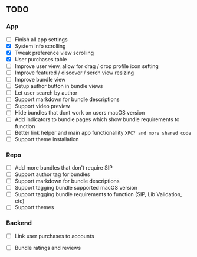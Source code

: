 ## TODO

### App

- [ ] Finish all app settings
- [x] System info scrolling
- [x] Tweak preference view scrolling
- [x] User purchases table
- [ ] Improve user view, allow for drag / drop profile icon setting
- [ ] Improve featured / discover / serch view resizing
- [ ] Improve bundle view
- [ ] Setup author button in bundle views
- [ ] Let user search by author
- [ ] Support markdown for bundle descriptions
- [ ] Support video preview
- [ ] Hide bundles that dont work on users macOS version
- [ ] Add indicators to bundle pages which show bundle requirements to function
- [ ] Better link helper and main app functionallity `XPC? and more shared code`
- [ ] Support theme installation

### Repo

- [ ] Add more bundles that don't require SIP
- [ ] Support author tag for bundles
- [ ] Support markdown for bundle descriptions
- [ ] Support tagging bundle supported macOS version
- [ ] Support tagging bundle requirements to function (SIP, Lib Validation, etc)
- [ ] Support themes

### Backend

- [ ] Link user purchases to accounts
- [ ] Bundle ratings and reviews

